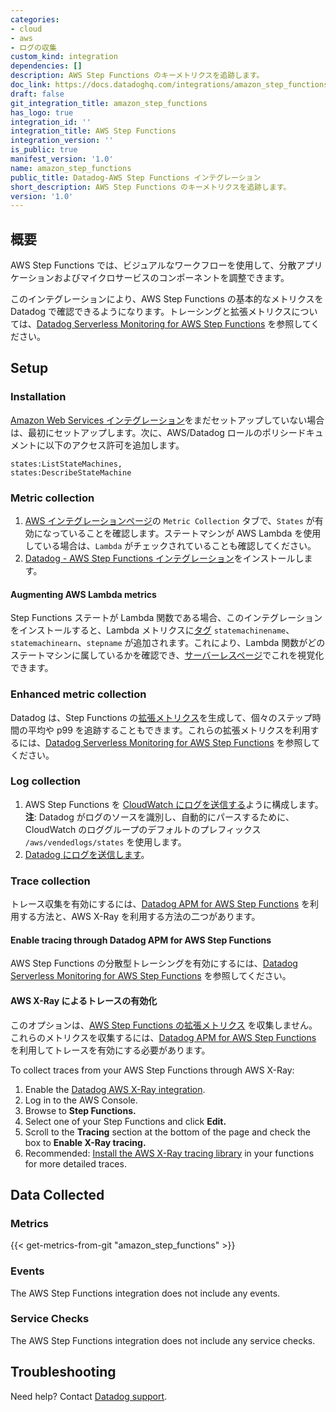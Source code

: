 ```yaml
---
categories:
- cloud
- aws
- ログの収集
custom_kind: integration
dependencies: []
description: AWS Step Functions のキーメトリクスを追跡します。
doc_link: https://docs.datadoghq.com/integrations/amazon_step_functions/
draft: false
git_integration_title: amazon_step_functions
has_logo: true
integration_id: ''
integration_title: AWS Step Functions
integration_version: ''
is_public: true
manifest_version: '1.0'
name: amazon_step_functions
public_title: Datadog-AWS Step Functions インテグレーション
short_description: AWS Step Functions のキーメトリクスを追跡します。
version: '1.0'
---
```


<!--  SOURCED FROM https://github.com/DataDog/dogweb -->
## 概要

AWS Step Functions では、ビジュアルなワークフローを使用して、分散アプリケーションおよびマイクロサービスのコンポーネントを調整できます。

このインテグレーションにより、AWS Step Functions の基本的なメトリクスを Datadog で確認できるようになります。トレーシングと拡張メトリクスについては、[Datadog Serverless Monitoring for AWS Step Functions][1] を参照してください。

## Setup

### Installation

[Amazon Web Services インテグレーション][2]をまだセットアップしていない場合は、最初にセットアップします。次に、AWS/Datadog ロールのポリシードキュメントに以下のアクセス許可を追加します。

```text
states:ListStateMachines,
states:DescribeStateMachine
```

### Metric collection

1. [AWS インテグレーションページ][3]の `Metric Collection` タブで、`States` が有効になっていることを確認します。ステートマシンが AWS Lambda を使用している場合は、`Lambda` がチェックされていることも確認してください。
2. [Datadog - AWS Step Functions インテグレーション][4]をインストールします。

#### Augmenting AWS Lambda metrics

Step Functions ステートが Lambda 関数である場合、このインテグレーションをインストールすると、Lambda メトリクスに[タグ][5] `statemachinename`、`statemachinearn`、`stepname` が追加されます。これにより、Lambda 関数がどのステートマシンに属しているかを確認でき、[サーバーレスページ][6]でこれを視覚化できます。

### Enhanced metric collection

Datadog は、Step Functions の[拡張メトリクス][7]を生成して、個々のステップ時間の平均や p99 を追跡することもできます。これらの拡張メトリクスを利用するには、[Datadog Serverless Monitoring for AWS Step Functions][1] を参照してください。

### Log collection

1. AWS Step Functions を [CloudWatch にログを送信する][8]ように構成します。**注**: Datadog がログのソースを識別し、自動的にパースするために、CloudWatch のロググループのデフォルトのプレフィックス `/aws/vendedlogs/states` を使用します。
2. [Datadog にログを送信します][9]。

### Trace collection

トレース収集を有効にするには、[Datadog APM for AWS Step Functions][1] を利用する方法と、AWS X-Ray を利用する方法の二つがあります。

#### Enable tracing through Datadog APM for AWS Step Functions

AWS Step Functions の分散型トレーシングを有効にするには、[Datadog Serverless Monitoring for AWS Step Functions][1] を参照してください。

#### AWS X-Ray によるトレースの有効化


<div class="alert alert-warning">このオプションは、<a href="https://docs.datadoghq.com/serverless/step_functions/enhanced-metrics">AWS Step Functions の拡張メトリクス</a> を収集しません。これらのメトリクスを収集するには、<a href="https://docs.datadoghq.com/serverless/step_functions">Datadog APM for AWS Step Functions</a> を利用してトレースを有効にする必要があります。</div>

To collect traces from your AWS Step Functions through AWS X-Ray:

1. Enable the [Datadog AWS X-Ray integration][10].
1. Log in to the AWS Console.
2. Browse to **Step Functions.**
3. Select one of your Step Functions and click **Edit.**
4. Scroll to the **Tracing** section at the bottom of the page and check the box to **Enable X-Ray tracing.**
5. Recommended: [Install the AWS X-Ray tracing library][11] in your functions for more detailed traces.

## Data Collected

### Metrics
{{< get-metrics-from-git "amazon_step_functions" >}}


### Events

The AWS Step Functions integration does not include any events.

### Service Checks

The AWS Step Functions integration does not include any service checks.

## Troubleshooting

Need help? Contact [Datadog support][13].

[1]: https://docs.datadoghq.com/ja/serverless/step_functions
[2]: /ja/integrations/amazon_web_services/
[3]: https://app.datadoghq.com/integrations/amazon-web-services
[4]: https://app.datadoghq.com/integrations/amazon-step-functions
[5]: /ja/tagging/
[6]: /ja/serverless/
[7]: https://docs.datadoghq.com/ja/serverless/step_functions/enhanced-metrics
[8]: https://docs.aws.amazon.com/step-functions/latest/dg/cw-logs.html
[9]: /ja/integrations/amazon_web_services/?tab=roledelegation#log-collection
[10]: /ja/tracing/serverless_functions/enable_aws_xray
[11]: /ja/integrations/amazon_xray/#installing-the-x-ray-client-libraries
[12]: https://github.com/DataDog/dogweb/blob/prod/integration/amazon_step_functions/amazon_step_functions_metadata.csv
[13]: /ja/help/